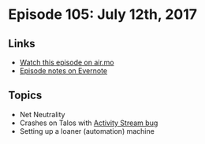 # Episode 105: July 12th, 2017

## Links
* [Watch this episode on air.mo](https://air.mozilla.org/the-joy-of-coding-episode-105/)
* [Episode notes on Evernote](https://www.evernote.com/l/AbJo6p2365FIQ68HbGLbJ1GuhY2SvKmP7E8)

## Topics

* Net Neutrality
* Crashes on Talos with [Activity Stream bug](https://github.com/mozilla/activity-stream/issues/2806)
* Setting up a loaner (automation) machine


